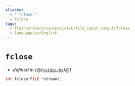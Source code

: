 ```yaml
---
aliases:
  - "`fclose`"
  - fclose
tags:
  - flashcard/active/special/C/file_input_output/fclose
  - language/in/English
---
```


# `fclose`

- _defined in {@{[`<stdio.h>`](../../../general/C%20file%20input_output.md)}@}_ <!--SR:!2025-06-21,342,310-->

```C
int fclose(FILE *stream);
```
